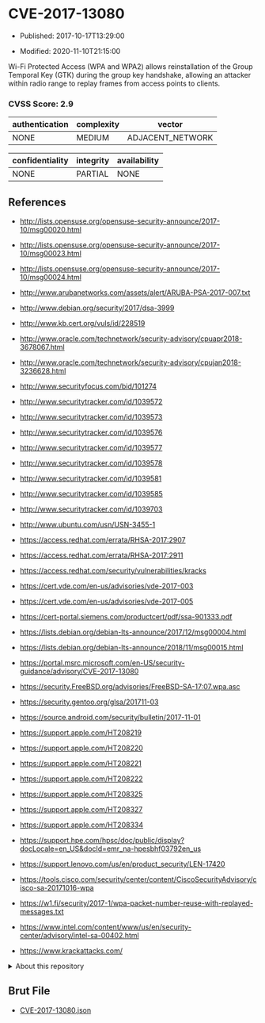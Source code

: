# CVE-2017-13080

- Published: 2017-10-17T13:29:00

- Modified: 2020-11-10T21:15:00

Wi-Fi Protected Access (WPA and WPA2) allows reinstallation of the Group Temporal Key (GTK) during the group key handshake, allowing an attacker within radio range to replay frames from access points to clients.

### CVSS Score: **2.9**

| authentication | complexity | vector |
| --- | --- | --- |
| NONE | MEDIUM | ADJACENT_NETWORK |

| confidentiality | integrity | availability |
| --- | --- | --- |
| NONE | PARTIAL | NONE |

## References

* http://lists.opensuse.org/opensuse-security-announce/2017-10/msg00020.html

* http://lists.opensuse.org/opensuse-security-announce/2017-10/msg00023.html

* http://lists.opensuse.org/opensuse-security-announce/2017-10/msg00024.html

* http://www.arubanetworks.com/assets/alert/ARUBA-PSA-2017-007.txt

* http://www.debian.org/security/2017/dsa-3999

* http://www.kb.cert.org/vuls/id/228519

* http://www.oracle.com/technetwork/security-advisory/cpuapr2018-3678067.html

* http://www.oracle.com/technetwork/security-advisory/cpujan2018-3236628.html

* http://www.securityfocus.com/bid/101274

* http://www.securitytracker.com/id/1039572

* http://www.securitytracker.com/id/1039573

* http://www.securitytracker.com/id/1039576

* http://www.securitytracker.com/id/1039577

* http://www.securitytracker.com/id/1039578

* http://www.securitytracker.com/id/1039581

* http://www.securitytracker.com/id/1039585

* http://www.securitytracker.com/id/1039703

* http://www.ubuntu.com/usn/USN-3455-1

* https://access.redhat.com/errata/RHSA-2017:2907

* https://access.redhat.com/errata/RHSA-2017:2911

* https://access.redhat.com/security/vulnerabilities/kracks

* https://cert.vde.com/en-us/advisories/vde-2017-003

* https://cert.vde.com/en-us/advisories/vde-2017-005

* https://cert-portal.siemens.com/productcert/pdf/ssa-901333.pdf

* https://lists.debian.org/debian-lts-announce/2017/12/msg00004.html

* https://lists.debian.org/debian-lts-announce/2018/11/msg00015.html

* https://portal.msrc.microsoft.com/en-US/security-guidance/advisory/CVE-2017-13080

* https://security.FreeBSD.org/advisories/FreeBSD-SA-17:07.wpa.asc

* https://security.gentoo.org/glsa/201711-03

* https://source.android.com/security/bulletin/2017-11-01

* https://support.apple.com/HT208219

* https://support.apple.com/HT208220

* https://support.apple.com/HT208221

* https://support.apple.com/HT208222

* https://support.apple.com/HT208325

* https://support.apple.com/HT208327

* https://support.apple.com/HT208334

* https://support.hpe.com/hpsc/doc/public/display?docLocale=en_US&docId=emr_na-hpesbhf03792en_us

* https://support.lenovo.com/us/en/product_security/LEN-17420

* https://tools.cisco.com/security/center/content/CiscoSecurityAdvisory/cisco-sa-20171016-wpa

* https://w1.fi/security/2017-1/wpa-packet-number-reuse-with-replayed-messages.txt

* https://www.intel.com/content/www/us/en/security-center/advisory/intel-sa-00402.html

* https://www.krackattacks.com/

<details>
<summary>About this repository</summary> 

  This repository is part of the project [Live Hack CVE](https://github.com/Live-Hack-CVE). Main website can be found [www.live-hack.org](https://www.live-hack.org) 
  
  Made by [Sn0wAlice](https://github.com/Sn0wAlice) for the people that care about security and need to have a feed of the latest CVEs. Hope you enjoy it, don't forget to star the repo and follow me on [Twitter](https://twitter.com/Sn0wAlice) and [Github](https://github.com/Sn0wAlice). And that is my [personnal website](https://www.alice-snow.me/)

  - [Home Page](https://github.com/Live-Hack-CVE)
  - [Framework](https://github.com/Live-Hack-CVE/cve-framework)
  - [CVE database](https://github.com/Live-Hack-CVE/full_database)
  - [Changelog](https://github.com/Live-Hack-CVE/Changelog)
</details>

## Brut File

* [CVE-2017-13080.json](https://raw.githubusercontent.com/Live-Hack-CVE/full_database/main/cves/2017/CVE-2017-13080.json)

